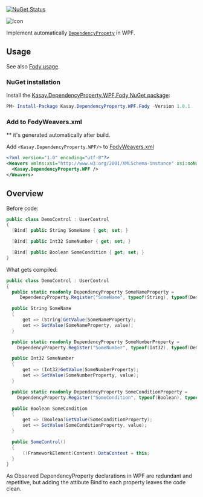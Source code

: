 [![NuGet Status](http://img.shields.io/nuget/v/PropertyChanged.Fody.svg?style=flat&max-age=86400)](https://www.nuget.org/packages/Kasay.DependencyProperty.WPF.Fody/)

![Icon](https://raw.githubusercontent.com/robinzevallos/Kasay.DependencyProperty.WPF.Fody/master/kasay_icon.png)
      
Implement automatically [`DependencyPropety`](https://docs.microsoft.com/en-us/dotnet/framework/wpf/advanced/how-to-implement-a-dependency-property) in WPF.

## Usage

See also [Fody usage](https://github.com/Fody/Fody#usage).

### NuGet installation

Install the [Kasay.DependencyProperty.WPF.Fody NuGet package](https://www.nuget.org/packages/Kasay.DependencyProperty.WPF.Fody/):

```powershell
PM> Install-Package Kasay.DependencyProperty.WPF.Fody -Version 1.0.1	
```
### Add to FodyWeavers.xml
** it's generated automatically after build.

Add `<Kasay.DependencyProperty.WPF/>` to [FodyWeavers.xml](https://github.com/Fody/Fody#add-fodyweaversxml)

```xml
<?xml version="1.0" encoding="utf-8"?>
<Weavers xmlns:xsi="http://www.w3.org/2001/XMLSchema-instance" xsi:noNamespaceSchemaLocation="FodyWeavers.xsd">
  <Kasay.DependencyProperty.WPF />
</Weavers>
```

## Overview

Before code:

```csharp
public class DemoControl : UserControl
{
  [Bind] public String SomeName { get; set; }

  [Bind] public Int32 SomeNumber { get; set; }

  [Bind] public Boolean SomeCondition { get; set; }
}
```

What gets compiled:

```csharp
public class DemoControl : UserControl
{
  public static readonly DependencyProperty SomeNameProperty =
     DependencyProperty.Register("SomeName", typeof(String), typeof(DemoControl));

  public String SomeName
  {
      get => (String)GetValue(SomeNameProperty);
      set => SetValue(SomeNameProperty, value);
  }

  public static readonly DependencyProperty SomeNumberProperty =
    DependencyProperty.Register("SomeNumber", typeof(Int32), typeof(DemoControl));

  public Int32 SomeNumber
  {
      get => (Int32)GetValue(SomeNumberProperty);
      set => SetValue(SomeNumberProperty, value);
  }

  public static readonly DependencyProperty SomeConditionProperty =
    DependencyProperty.Register("SomeCondition", typeof(Boolean), typeof(DemoControl));

  public Boolean SomeCondition
  {
      get => (Boolean)GetValue(SomeConditionProperty);
      set => SetValue(SomeConditionProperty, value);
  }

  public SomeControl()
  {
      ((FrameworkElement)Content).DataContext = this;
  }
}
```
As Observed DependencyProperty declarations in WPF are redundant and repetitive, but adding the attibute Bind to each property leaves the code clean.
